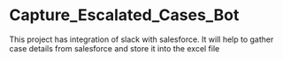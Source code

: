 # Capture_Escalated_Cases_Bot
This project has integration of slack with salesforce. It will help to gather case details from salesforce and store it into the excel file
